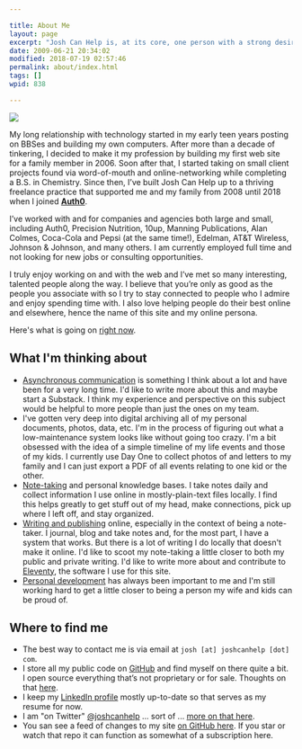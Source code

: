 ```yaml
---

title: About Me
layout: page
excerpt: "Josh Can Help is, at its core, one person with a strong desire to help people understand the web and what it can do for them, regardless of their goal."
date: 2009-06-21 20:34:02
modified: 2018-07-19 02:57:46
permalink: about/index.html
tags: []
wpid: 838

---
```


<img src="https://secure.gravatar.com/avatar/ae098a33ae2acd0fd647f48749f8630c?size=300" class="alignright">

My long relationship with technology started in my early teen years posting on BBSes and building my own computers. After more than a decade of tinkering, I decided to make it my profession by building my first web site for a family member in 2006. Soon after that, I started taking on small client projects found via word-of-mouth and online-networking while completing a B.S. in Chemistry. Since then, I’ve built Josh Can Help up to a thriving freelance practice that supported me and my family from 2008 until 2018 when I joined **[Auth0](https://auth0.com/blog/authors/josh-cunningham/)**. 

I’ve worked with and for companies and agencies both large and small, including Auth0, Precision Nutrition, 10up, Manning Publications, Alan Colmes, Coca-Cola and Pepsi (at the same time!), Edelman, AT&T Wireless, Johnson & Johnson, and many others. I am currently employed full time and not looking for new jobs or consulting opportunities. 

I truly enjoy working on and with the web and I’ve met so many interesting, talented people along the way. I believe that you’re only as good as the people you associate with so I try to stay connected to people who I admire and enjoy spending time with. I also love helping people do their best online and elsewhere, hence the name of this site and my online persona.

Here's what is going on [right now](/now/).

## What I'm thinking about

- [Asynchronous communication](/asynchronous-communication/) is something I think about a lot and have been for a very long time. I'd like to write more about this and maybe start a Substack. I think my experience and perspective on this subject would be helpful to more people than just the ones on my team.
- I've gotten very deep into digital archiving all of my personal documents, photos, data, etc. I'm in the process of figuring out what a low-maintenance system looks like without going too crazy. I'm a bit obsessed with the idea of a simple timeline of my life events and those of my kids. I currently use Day One to collect photos of and letters to my family and I can just export a PDF of all events relating to one kid or the other. 
- [Note-taking](/notes/) and personal knowledge bases. I take notes daily and collect information I use online in mostly-plain-text files locally. I find this helps greatly to get stuff out of my head, make connections, pick up where I left off, and stay organized.
- [Writing and publishing](/tag/writing-publishing/) online, especially in the context of being a note-taker. I journal, blog and take notes and, for the most part, I have a system that works. But there is a lot of writing I do locally that doesn't make it online. I'd like to scoot my note-taking a little closer to both my public and private writing. I'd like to write more about and contribute to [Eleventy](/tag/eleventy/), the software I use for this site.
- [Personal development](/tag/personal-development/) has always been important to me and I'm still working hard to get a little closer to being a person my wife and kids can be proud of.

## Where to find me

- The best way to contact me is via email at `josh [at] joshcanhelp [dot] com`. 
- I store all my public code on [GitHub](https://github.com/joshcanhelp) and find myself on there quite a bit. I open source everything that’s not proprietary or for sale. Thoughts on that [here](/open-source-sale/).
- I keep my [LinkedIn profile](https://www.linkedin.com/in/joshcanhelp) mostly up-to-date so that serves as my resume for now.
- I am "on Twitter" [@joshcanhelp](https://twitter.com/joshcanhelp) ... sort of ... [more on that here](/tag/twitter/).
- You san see a feed of changes to my site [on GitHub here](https://github.com/joshcanhelp/josh-to-11/commits/master). If you star or watch that repo it can function as somewhat of a subscription here.